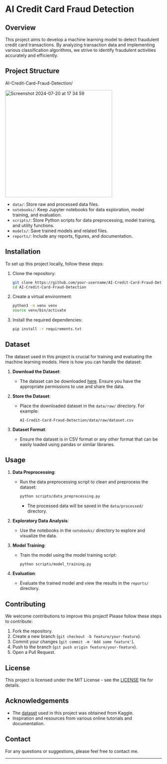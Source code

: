 # AI Credit Card Fraud Detection

## Overview

This project aims to develop a machine learning model to detect fraudulent credit card transactions. By analyzing transaction data and implementing various classification algorithms, we strive to identify fraudulent activities accurately and efficiently.

## Project Structure
AI-Credit-Card-Fraud-Detection/

<img width="344" alt="Screenshot 2024-07-20 at 17 34 59" src="https://github.com/user-attachments/assets/10dd35e8-f65a-48fe-8dfe-5434c2d745fa">

- `data/`: Store raw and processed data files.
- `notebooks/`: Keep Jupyter notebooks for data exploration, model training, and evaluation.
- `scripts/`: Store Python scripts for data preprocessing, model training, and utility functions.
- `models/`: Save trained models and related files.
- `reports/`: Include any reports, figures, and documentation.

## Installation

To set up this project locally, follow these steps:

1. Clone the repository:
    ```sh
    git clone https://github.com/your-username/AI-Credit-Card-Fraud-Detection.git
    cd AI-Credit-Card-Fraud-Detection
    ```

2. Create a virtual environment:
    ```sh
    python3 -m venv venv
    source venv/bin/activate
    ```

3. Install the required dependencies:
    ```sh
    pip install -r requirements.txt
    ```
## Dataset

The dataset used in this project is crucial for training and evaluating the machine learning models. Here is how you can handle the dataset:

1. **Download the Dataset**:
   - The dataset can be downloaded [here](https://www.kaggle.com/datasets/mlg-ulb/creditcardfraud). Ensure you have the appropriate permissions to use and share the data.

2. **Store the Dataset**:
   - Place the downloaded dataset in the `data/raw/` directory. For example:
     ```
     AI-Credit-Card-Fraud-Detection/data/raw/dataset.csv
     ```
3. **Dataset Format**:
   - Ensure the dataset is in CSV format or any other format that can be easily loaded using pandas or similar libraries.

## Usage

1. **Data Preprocessing**:
   - Run the data preprocessing script to clean and preprocess the dataset:
     ```sh
     python scripts/data_preprocessing.py
     ```
     - The processed data will be saved in the `data/processed/` directory.

2. **Exploratory Data Analysis**:
   - Use the notebooks in the `notebooks/` directory to explore and visualize the data.

3. **Model Training**:
   - Train the model using the model training script:
     ```sh
     python scripts/model_training.py
     ```

4. **Evaluation**:
   - Evaluate the trained model and view the results in the `reports/` directory.

## Contributing

We welcome contributions to improve this project! Please follow these steps to contribute:

1. Fork the repository.
2. Create a new branch (`git checkout -b feature/your-feature`).
3. Commit your changes (`git commit -m 'Add some feature'`).
4. Push to the branch (`git push origin feature/your-feature`).
5. Open a Pull Request.

## License

This project is licensed under the MIT License - see the [LICENSE](LICENSE) file for details.

## Acknowledgements

- The [dataset](https://www.kaggle.com/datasets/mlg-ulb/creditcardfraud) used in this project was obtained from Kaggle. 
- Inspiration and resources from various online tutorials and documentation.

## Contact

For any questions or suggestions, please feel free to contact me.

---

